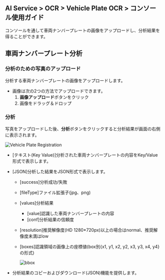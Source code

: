 ## AI Service > OCR > Vehicle Plate OCR > コンソール使用ガイド

コンソールを通して車両ナンバープレートの画像をアップロードし、分析結果を得ることができます。

## 車両ナンバープレート分析


### 分析のための写真のアップロード

分析する車両ナンバープレートの画像をアップロードします。

- 画像は次の2つの方法でアップロードできます。
    1. **画像アップロード**ボタンをクリック
    2. 画像をドラッグ＆ドロップ

### 分析

写真をアップロードした後、**分析**ボタンをクリックすると分析結果が画面の右側に表示されます。

![Vehicle Plate Registration](http://static.toastoven.net/prod_carplate_ocr/VehiclePlateOCR_console_ja.png)

* [テキスト(Key Value)]分析された車両ナンバープレートの内容をKey/Value形式で表示します。
* [JSON]分析した結果をJSON形式で表示します。
    * [success]分析成功/失敗
    * [fileType]ファイル拡張子(jpg、png)
    * [values]分析結果
        * [value]認識した車両ナンバープレートの内容
        * [conf]分析結果の信頼度
    * [resolution]推奨解像度(HD 1280*720px)以上の場合はnormal、推奨解像度未満はlow
    * [boxes]認識領域の画像上の座標値(box別{x1, y1, x2, y2, x3, y3, x4, y4}の形式)
    
        ![bbox](http://static.toastoven.net/prod_document_ocr/bbox.png)
    
* 分析結果のコピーおよびダウンロード(JSON)機能を提供します。 
